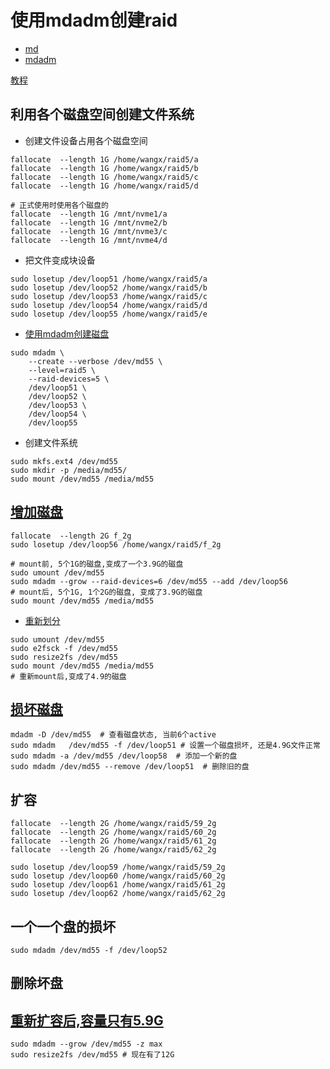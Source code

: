 # 使用mdadm创建raid

* [md](https://man7.org/linux/man-pages/man4/md.4.html)
* [mdadm](https://en.wikipedia.org/wiki/Mdadm)

[教程](https://cloudtuned.hashnode.dev/creating-a-raid-0-volume-in-ubuntu#heading-step-1-install-mdadm)

## 利用各个磁盘空间创建文件系统
* 创建文件设备占用各个磁盘空间
```
fallocate  --length 1G /home/wangx/raid5/a
fallocate  --length 1G /home/wangx/raid5/b
fallocate  --length 1G /home/wangx/raid5/c
fallocate  --length 1G /home/wangx/raid5/d

# 正式使用时使用各个磁盘的
fallocate  --length 1G /mnt/nvme1/a
fallocate  --length 1G /mnt/nvme2/b
fallocate  --length 1G /mnt/nvme3/c
fallocate  --length 1G /mnt/nvme4/d
```

* 把文件变成块设备
```
sudo losetup /dev/loop51 /home/wangx/raid5/a
sudo losetup /dev/loop52 /home/wangx/raid5/b
sudo losetup /dev/loop53 /home/wangx/raid5/c
sudo losetup /dev/loop54 /home/wangx/raid5/d
sudo losetup /dev/loop55 /home/wangx/raid5/e
```

* [使用mdadm创建磁盘](https://manned.org/mdadm)
```
sudo mdadm \
    --create --verbose /dev/md55 \
    --level=raid5 \
    --raid-devices=5 \
    /dev/loop51 \
    /dev/loop52 \
    /dev/loop53 \
    /dev/loop54 \
    /dev/loop55
```

* 创建文件系统
```
sudo mkfs.ext4 /dev/md55
sudo mkdir -p /media/md55/
sudo mount /dev/md55 /media/md55
```

## [增加磁盘](https://askubuntu.com/questions/1351183/how-to-add-a-new-drive-to-a-raid-mdadm-when-that-raid-is-encrypted-luks-an)
```
fallocate  --length 2G f_2g
sudo losetup /dev/loop56 /home/wangx/raid5/f_2g

# mount前, 5个1G的磁盘,变成了一个3.9G的磁盘
sudo umount /dev/md55
sudo mdadm --grow --raid-devices=6 /dev/md55 --add /dev/loop56
# mount后, 5个1G, 1个2G的磁盘, 变成了3.9G的磁盘
sudo mount /dev/md55 /media/md55
```

* [重新划分](https://www.itsfullofstars.de/2019/03/how-to-add-a-new-disk-to-raid5/)
```
sudo umount /dev/md55
sudo e2fsck -f /dev/md55
sudo resize2fs /dev/md55
sudo mount /dev/md55 /media/md55
# 重新mount后,变成了4.9的磁盘
```

## [损坏磁盘](https://blog.csdn.net/qq_44895681/article/details/105657604)
```
mdadm -D /dev/md55  # 查看磁盘状态, 当前6个active
sudo mdadm   /dev/md55 -f /dev/loop51 # 设置一个磁盘损坏, 还是4.9G文件正常
sudo mdadm -a /dev/md55 /dev/loop58  # 添加一个新的盘
sudo mdadm /dev/md55 --remove /dev/loop51  # 删除旧的盘
```

## 扩容
```
fallocate  --length 2G /home/wangx/raid5/59_2g
fallocate  --length 2G /home/wangx/raid5/60_2g
fallocate  --length 2G /home/wangx/raid5/61_2g
fallocate  --length 2G /home/wangx/raid5/62_2g

sudo losetup /dev/loop59 /home/wangx/raid5/59_2g
sudo losetup /dev/loop60 /home/wangx/raid5/60_2g
sudo losetup /dev/loop61 /home/wangx/raid5/61_2g
sudo losetup /dev/loop62 /home/wangx/raid5/62_2g
```

## 一个一个盘的损坏
```
sudo mdadm /dev/md55 -f /dev/loop52
```

## 删除坏盘
## [重新扩容后,容量只有5.9G](https://documentation.suse.com/sles/12-SP5/html/SLES-all/cha-raid-resize.html)
```
sudo mdadm --grow /dev/md55 -z max
sudo resize2fs /dev/md55 # 现在有了12G
```
